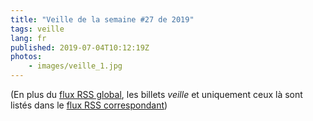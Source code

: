 ```yaml
---
title: "Veille de la semaine #27 de 2019"
tags: veille
lang: fr
published: 2019-07-04T10:12:19Z
photos:
    - images/veille_1.jpg
---
```



(En plus du [flux RSS global](/rss.xml), les billets *veille*
et uniquement ceux là sont listés dans le [flux RSS correspondant](/rss/veille.xml))
